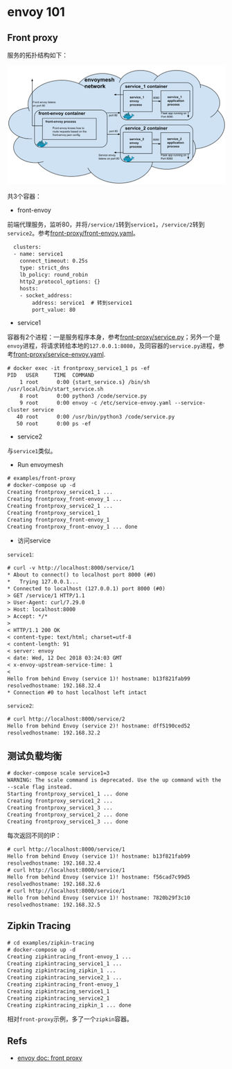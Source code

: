 # envoy 101

## Front proxy

服务的拓扑结构如下：

![](/envoy/resource/envoy_101_01.svg)

共3个容器：

* front-envoy

前端代理服务，监听80，并将`/service/1`转到`service1`，`/service/2`转到`service2`。参考[front-proxy/front-envoy.yaml](https://github.com/envoyproxy/envoy/blob/v1.8.0/examples/front-proxy/front-envoy.yaml)。

```
  clusters:
  - name: service1
    connect_timeout: 0.25s
    type: strict_dns
    lb_policy: round_robin
    http2_protocol_options: {}
    hosts:
    - socket_address:
        address: service1  # 转到service1
        port_value: 80
```

* service1

容器有2个进程：一是服务程序本身，参考[front-proxy/service.py](https://github.com/envoyproxy/envoy/blob/v1.8.0/examples/front-proxy/service.py)；另外一个是`envoy`进程，将请求转给本地的`127.0.0.1:8080`，及同容器的`service.py`进程，参考[front-proxy/service-envoy.yaml](https://github.com/envoyproxy/envoy/blob/v1.8.0/examples/front-proxy/service-envoy.yaml).

```
# docker exec -it frontproxy_service1_1 ps -ef
PID   USER     TIME  COMMAND
    1 root      0:00 {start_service.s} /bin/sh /usr/local/bin/start_service.sh
    8 root      0:00 python3 /code/service.py
    9 root      0:00 envoy -c /etc/service-envoy.yaml --service-cluster service
   40 root      0:00 /usr/bin/python3 /code/service.py
   50 root      0:00 ps -ef
```

* service2

与`service1`类似。

* Run envoymesh

```
# examples/front-proxy
# docker-compose up -d
Creating frontproxy_service1_1 ... 
Creating frontproxy_front-envoy_1 ... 
Creating frontproxy_service2_1 ... 
Creating frontproxy_service1_1
Creating frontproxy_front-envoy_1
Creating frontproxy_front-envoy_1 ... done
```

* 访问service

`service1`:

```
# curl -v http://localhost:8000/service/1
* About to connect() to localhost port 8000 (#0)
*   Trying 127.0.0.1...
* Connected to localhost (127.0.0.1) port 8000 (#0)
> GET /service/1 HTTP/1.1
> User-Agent: curl/7.29.0
> Host: localhost:8000
> Accept: */*
> 
< HTTP/1.1 200 OK
< content-type: text/html; charset=utf-8
< content-length: 91
< server: envoy
< date: Wed, 12 Dec 2018 03:24:03 GMT
< x-envoy-upstream-service-time: 1
< 
Hello from behind Envoy (service 1)! hostname: b13f821fab99 resolvedhostname: 192.168.32.4
* Connection #0 to host localhost left intact
```

`service2`:

```
# curl http://localhost:8000/service/2   
Hello from behind Envoy (service 2)! hostname: dff5190ced52 resolvedhostname: 192.168.32.2
```


## 测试负载均衡

```
# docker-compose scale service1=3
WARNING: The scale command is deprecated. Use the up command with the --scale flag instead.
Starting frontproxy_service1_1 ... done
Creating frontproxy_service1_2 ... 
Creating frontproxy_service1_3 ... 
Creating frontproxy_service1_2 ... done
Creating frontproxy_service1_3 ... done
```

每次返回不同的IP：

```
# curl http://localhost:8000/service/1
Hello from behind Envoy (service 1)! hostname: b13f821fab99 resolvedhostname: 192.168.32.4
# curl http://localhost:8000/service/1
Hello from behind Envoy (service 1)! hostname: f56cad7c99d5 resolvedhostname: 192.168.32.6
# curl http://localhost:8000/service/1
Hello from behind Envoy (service 1)! hostname: 7820b29f3c10 resolvedhostname: 192.168.32.5
```


## Zipkin Tracing

```
# cd examples/zipkin-tracing
# docker-compose up -d
Creating zipkintracing_front-envoy_1 ... 
Creating zipkintracing_service1_1 ... 
Creating zipkintracing_zipkin_1 ... 
Creating zipkintracing_service2_1 ... 
Creating zipkintracing_front-envoy_1
Creating zipkintracing_service1_1
Creating zipkintracing_service2_1
Creating zipkintracing_zipkin_1 ... done
```

相对`front-proxy`示例，多了一个`zipkin`容器。



## Refs

* [envoy doc: front proxy](https://www.envoyproxy.io/docs/envoy/latest/start/sandboxes/front_proxy)